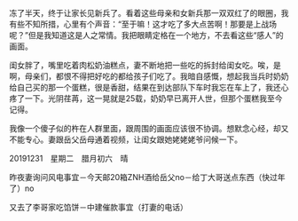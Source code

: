 冻了半天，终于让家长见新兵了。看着这些母亲和女新兵那一双双红了的眼圈，我有些不知所措，心里有个声音：“至于嘛！这才吃了多大点苦啊！那要是上战场呢？”但是我知道这是人之常情。我把眼睛定格在一个地方，不去看这些“感人”的画面。

闺女胖了，嘴里吃着肉松奶油糕点，妻不断地把一些吃的拆封给闺女吃。唉，是啊，母亲们，都恨不得把好吃的都给孩子们吃了。我暗自感慨，想起我当兵时奶奶给自己买的那一个蛋糕，很是香甜，结果在到达部队下车时我忘在车上了，我还心疼了一下。光阴荏苒，这一晃就是25载，奶奶早已离开人世，但那个蛋糕我至今记得。

我像一个傻子似的杵在人群里面，跟周围的画面应该很不协调。想默念心经，却又不能专心。妻跟岳父岳母通着视频，让闺女跟她姥姥姥爷问候一下。

20191231　星期二　腊月初六　晴

昨夜妻询问风电事宜－今天邮20箱ZNH酒给岳父no－给丁大哥送点东西（快过年了）no

又去了李哥家吃馅饼－中建催款事宜（打妻的电话）